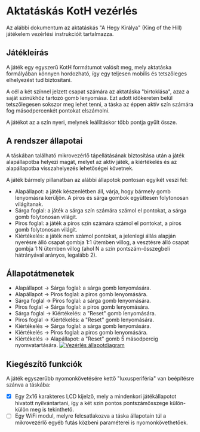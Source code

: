 # Aktatáskás KotH vezérlés

Az alábbi dokumentum az aktatáskás "A Hegy Királya" (King of the Hill) játékelem vezérlési instrukcióit tartalmazza.

## Játékleírás
A játék egy egyszerű KotH formátumot valósít meg, mely aktatáska formályában könnyen hordozható, így egy teljesen mobilis és tetszőleges elhelyezést tud biztosítani.

A cél a két színnel jelzett csapat számára az aktatáska "birtoklása", azaz a saját színükhöz tartozó gomb lenyomása. Ezt adott időkereten belül tetszőlegesen sokszor meg lehet tenni, a táska az éppen aktív szín számára fog másodpercenkét pontokat elszámolni.

A játékot az a szín nyeri, melynek leállításkor több pontja gyűlt össze.

## A rendszer állapotai
A táskában található mikrovezérlő tápellátásának biztosítása után a játék alapállapotba helyezi magát, melyet az aktív játék, a kiértékelés és az alapállapotba visszahelyezés lehetőségei követnek.

A játék bármely pillanatban az alábbi állapotok pontosan egyikét veszi fel:

- Alapállapot: a játék készenlétben áll, várja, hogy bármely gomb lenyomásra kerüljön. A piros és sárga gombok együttesen folytonosan világítanak.
- Sárga foglal: a játék a sárga szín számára számol el pontokat, a sárga gomb folytonosan világít.
- Piros foglal: a játék a piros szín számára számol el pontokat, a piros gomb folytonosan világít.
- Kiértékelés: a játék nem számol pontokat, a jelenlegi állás alapján nyerésre álló csapat gombja 1:1 ütemben villog, a vesztésre álló csapat gombja 1:N ütemben villog (ahol N a szín pontszám-összegbeli hátrányával arányos, legalább 2).

## Állapotátmenetek
- Alapállapot -> Sárga foglal: a sárga gomb lenyomására.
- Alapállapot -> Piros foglal: a piros gomb lenyomására.
- Sárga foglal -> Piros foglal: a sárga gomb lenyomására.
- Piros foglal -> Sárga foglal: a piros gomb lenyomására.
- Sárga foglal -> Kiértékelés: a "Reset" gomb lenyomására.
- Piros foglal -> Kiértékelés: a "Reset" gomb lenyomására.
- Kiértékelés -> Sárga foglal: a sárga gomb lenyomására.
- Kiértékelés -> Piros foglal: a piros gomb lenyomására.
- Kiértékelés -> Alapállapot: a "Reset" gomb 5 másodpercig nyomvatartására.
[![Vezérlés állapotdiagram](https://app.eraser.io/workspace/Q2RTol8HHzs7mM4h7Qwu/preview?elements=HaKp08YZvj8B6MHMhmREGg&type=embed)](https://app.eraser.io/workspace/Q2RTol8HHzs7mM4h7Qwu?elements=HaKp08YZvj8B6MHMhmREGg)

## Kiegészítő funkciók
A játék egyszerűbb nyomonkövetésére kettő "luxusperiféria" van beépítésre szánva a táskába:

- [X] Egy 2x16 karakteres LCD kijelző, mely a mindenkori játékállapotot hivatott nyilvántartani, így a két szín pontos pontszámösszege külön-külön meg is tekinthető.
- [ ] Egy WiFi modul, melyre felcsatlakozva a táska állapotain túl a mikrovezérlő egyéb futás közbeni paraméterei is nyomonkövethetőek.